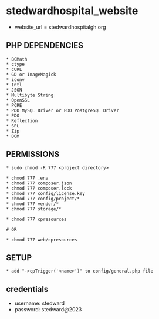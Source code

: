# stedwardhospital_website
- website_url = stedwardhospitalgh.org

## PHP DEPENDENCIES
    * BCMath
    * ctype
    * cURL
    * GD or ImageMagick
    * iconv
    * Intl
    * JSON
    * Multibyte String
    * OpenSSL
    * PCRE
    * PDO MySQL Driver or PDO PostgreSQL Driver
    * PDO
    * Reflection
    * SPL
    * Zip
    * DOM

## PERMISSIONS
    * sudo chmod -R 777 <project directory>

    * chmod 777 .env
    * chmod 777 composer.json
    * chmod 777 composer.lock
    * chmod 777 config/license.key
    * chmod 777 config/project/*
    * chmod 777 vendor/*
    * chmod 777 storage/*

    * chmod 777 cpresources

    # OR

    * chmod 777 web/cpresources

## SETUP
    * add "->cpTrigger('<name>')" to config/general.php file

## credentials
* username: stedward
* password: stedward@2023

